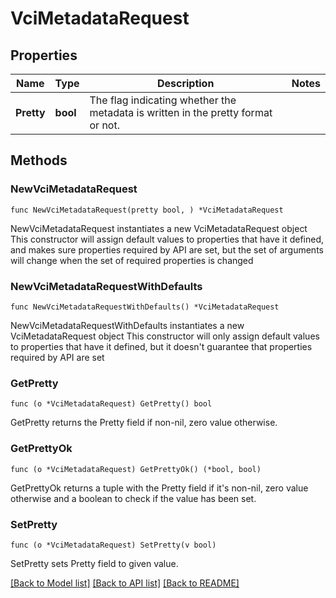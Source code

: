 # VciMetadataRequest

## Properties

Name | Type | Description | Notes
------------ | ------------- | ------------- | -------------
**Pretty** | **bool** | The flag indicating whether the metadata is written in the pretty format or not. | 

## Methods

### NewVciMetadataRequest

`func NewVciMetadataRequest(pretty bool, ) *VciMetadataRequest`

NewVciMetadataRequest instantiates a new VciMetadataRequest object
This constructor will assign default values to properties that have it defined,
and makes sure properties required by API are set, but the set of arguments
will change when the set of required properties is changed

### NewVciMetadataRequestWithDefaults

`func NewVciMetadataRequestWithDefaults() *VciMetadataRequest`

NewVciMetadataRequestWithDefaults instantiates a new VciMetadataRequest object
This constructor will only assign default values to properties that have it defined,
but it doesn't guarantee that properties required by API are set

### GetPretty

`func (o *VciMetadataRequest) GetPretty() bool`

GetPretty returns the Pretty field if non-nil, zero value otherwise.

### GetPrettyOk

`func (o *VciMetadataRequest) GetPrettyOk() (*bool, bool)`

GetPrettyOk returns a tuple with the Pretty field if it's non-nil, zero value otherwise
and a boolean to check if the value has been set.

### SetPretty

`func (o *VciMetadataRequest) SetPretty(v bool)`

SetPretty sets Pretty field to given value.



[[Back to Model list]](../README.md#documentation-for-models) [[Back to API list]](../README.md#documentation-for-api-endpoints) [[Back to README]](../README.md)


